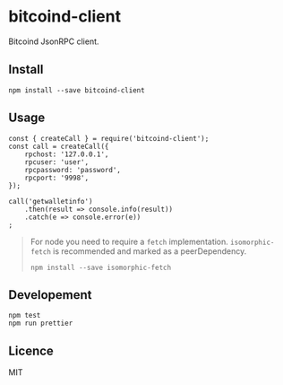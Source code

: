 # bitcoind-client

Bitcoind JsonRPC client.

## Install

```
npm install --save bitcoind-client
```

## Usage

```
const { createCall } = require('bitcoind-client');
const call = createCall({
    rpchost: '127.0.0.1',
    rpcuser: 'user',
    rpcpassword: 'password',
    rpcport: '9998',
});

call('getwalletinfo')
    .then(result => console.info(result))
    .catch(e => console.error(e))
;
```

> For node you need to require a `fetch` implementation.
> `isomorphic-fetch` is recommended and marked as a peerDependency.
> ```
> npm install --save isomorphic-fetch
> ```

## Developement
```
npm test
npm run prettier
```

## Licence

MIT